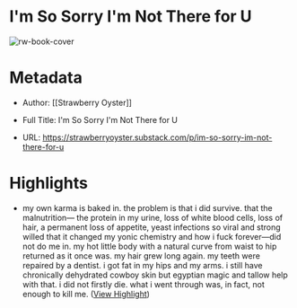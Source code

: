 # I'm So Sorry I'm Not There for U

![rw-book-cover](https://substack-post-media.s3.amazonaws.com/public/images/6f8d69b7-968b-4268-8f37-8779f7f09900_3456x2304.jpeg)

# Metadata
- Author: [[Strawberry Oyster]]
- Full Title: I'm So Sorry I'm Not There for U

- URL: https://strawberryoyster.substack.com/p/im-so-sorry-im-not-there-for-u

# Highlights
- my own karma is baked in. the problem is that i did survive. that the malnutrition— the protein in my urine, loss of white blood cells, loss of hair, a permanent loss of appetite, yeast infections so viral and strong willed that it changed my yonic chemistry and how i fuck forever—did not do me in. my hot little body with a natural curve from waist to hip returned as it once was. my hair grew long again. my teeth were repaired by a dentist. i got fat in my hips and my arms. i still have chronically dehydrated cowboy skin but egyptian magic and tallow help with that. i did not firstly die. what i went through was, in fact, not enough to kill me. ([View Highlight](https://read.readwise.io/read/01hs6vw5bc77v4hwafx4w5n1kn))
